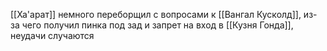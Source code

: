 [[Ха'арат]] немного переборщил с вопросами к [[Вангал Кусколд]], из-за чего получил пинка под зад и запрет на вход в [[Кузня Гонда]], неудачи случаются

